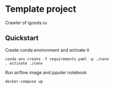# Template project

Crawler of igoods.ru

## Quickstart   
Create conda environment and activate it

    conda env create -f requirements.yaml -p ./cenv
    . activate ./cenv

Run airflow image and juputer notebook

    docker-compose up

